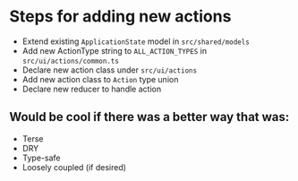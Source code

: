 # Steps for adding new actions
- Extend existing `ApplicationState` model in `src/shared/models`
- Add new ActionType string to `ALL_ACTION_TYPES` in `src/ui/actions/common.ts`
- Declare new action class under `src/ui/actions`
- Add new action class to `Action` type union
- Declare new reducer to handle action

## Would be cool if there was a better way that was:
- Terse
- DRY
- Type-safe
- Loosely coupled (if desired)